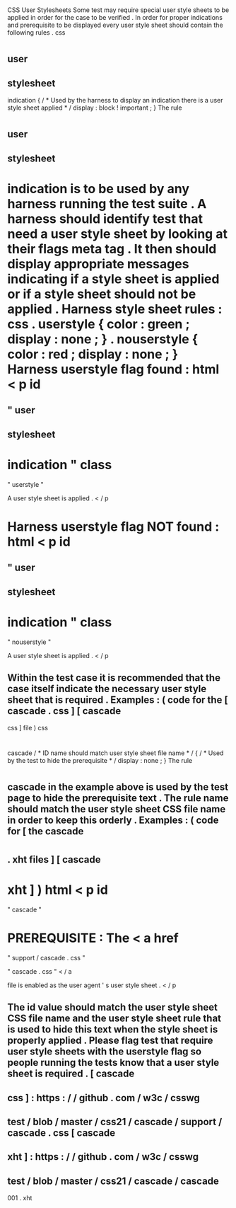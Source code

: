 #
CSS
User
Stylesheets
Some
test
may
require
special
user
style
sheets
to
be
applied
in
order
for
the
case
to
be
verified
.
In
order
for
proper
indications
and
prerequisite
to
be
displayed
every
user
style
sheet
should
contain
the
following
rules
.
css
#
user
-
stylesheet
-
indication
{
/
*
Used
by
the
harness
to
display
an
indication
there
is
a
user
style
sheet
applied
*
/
display
:
block
!
important
;
}
The
rule
#
user
-
stylesheet
-
indication
is
to
be
used
by
any
harness
running
the
test
suite
.
A
harness
should
identify
test
that
need
a
user
style
sheet
by
looking
at
their
flags
meta
tag
.
It
then
should
display
appropriate
messages
indicating
if
a
style
sheet
is
applied
or
if
a
style
sheet
should
not
be
applied
.
Harness
style
sheet
rules
:
css
.
userstyle
{
color
:
green
;
display
:
none
;
}
.
nouserstyle
{
color
:
red
;
display
:
none
;
}
Harness
userstyle
flag
found
:
html
<
p
id
=
"
user
-
stylesheet
-
indication
"
class
=
"
userstyle
"
>
A
user
style
sheet
is
applied
.
<
/
p
>
Harness
userstyle
flag
NOT
found
:
html
<
p
id
=
"
user
-
stylesheet
-
indication
"
class
=
"
nouserstyle
"
>
A
user
style
sheet
is
applied
.
<
/
p
>
Within
the
test
case
it
is
recommended
that
the
case
itself
indicate
the
necessary
user
style
sheet
that
is
required
.
Examples
:
(
code
for
the
[
cascade
.
css
]
[
cascade
-
css
]
file
)
css
#
cascade
/
*
ID
name
should
match
user
style
sheet
file
name
*
/
{
/
*
Used
by
the
test
to
hide
the
prerequisite
*
/
display
:
none
;
}
The
rule
#
cascade
in
the
example
above
is
used
by
the
test
page
to
hide
the
prerequisite
text
.
The
rule
name
should
match
the
user
style
sheet
CSS
file
name
in
order
to
keep
this
orderly
.
Examples
:
(
code
for
[
the
cascade
-
#
#
#
.
xht
files
]
[
cascade
-
xht
]
)
html
<
p
id
=
"
cascade
"
>
PREREQUISITE
:
The
<
a
href
=
"
support
/
cascade
.
css
"
>
"
cascade
.
css
"
<
/
a
>
file
is
enabled
as
the
user
agent
'
s
user
style
sheet
.
<
/
p
>
The
id
value
should
match
the
user
style
sheet
CSS
file
name
and
the
user
style
sheet
rule
that
is
used
to
hide
this
text
when
the
style
sheet
is
properly
applied
.
Please
flag
test
that
require
user
style
sheets
with
the
userstyle
flag
so
people
running
the
tests
know
that
a
user
style
sheet
is
required
.
[
cascade
-
css
]
:
https
:
/
/
github
.
com
/
w3c
/
csswg
-
test
/
blob
/
master
/
css21
/
cascade
/
support
/
cascade
.
css
[
cascade
-
xht
]
:
https
:
/
/
github
.
com
/
w3c
/
csswg
-
test
/
blob
/
master
/
css21
/
cascade
/
cascade
-
001
.
xht
